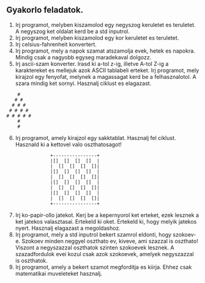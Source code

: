 ## Gyakorlo feladatok.

1. Irj programot, melyben kiszamolod egy negyszog keruletet es teruletet. A negyszog ket oldalat kerd be a std inputrol.
2. Irj programot, melyben kiszamolod egy kor keruletet es teruletet.
3. Irj celsius-fahrenheit konvertert.
4. Irj programot, mely a napok szamat atszamolja evek, hetek es napokra. Mindig csak a nagyobb egyseg maradekaval dolgozz.
5. Irj ascii-szam konverter. Irasd ki a-tol z-ig, illetve A-tol Z-ig a karaktereket es mellejuk azok ASCII tablabeli erteket.
Irj programot, mely kirajzol egy fenyofat, melynek a magassagat kerd be a felhasznalotol. A szara mindig ket sornyi. Hasznalj ciklust es elagazast.
```
    #
   # #
  # # #
 # # # #
# # # # #
    #
    #
```
6. Irj programot, amely kirajzol egy sakktablat. Hasznalj fel ciklust. Hasznald ki a kettovel valo oszthatosagot!
```
                +----------------+
                |[]  []  []  []  |
                |  []  []  []  []|
                |[]  []  []  []  |
                |  []  []  []  []|
                |[]  []  []  []  |
                |  []  []  []  []|
                |[]  []  []  []  |
                |  []  []  []  []|
                +----------------+
 ```
 7. Irj ko-papir-ollo jatekot. Kerj be a kepernyorol ket erteket, ezek lesznek a ket jatekos valasztasai. Ertekeld ki oket. 
 Ertekeld ki, hogy melyik jatekos nyert. Hasznalj elagazast a megoldashoz.
 8. Irj programot, mely a std inputrol bekert szamrol eldonti, hogy szokoev-e.
  Szokoev minden neggyel oszthato ev, kiveve, ami szazzal is oszthato! 
  Viszont a negyszazzal oszthatok szinten szokoevek lesznek. A szazadfordulok evei kozul csak azok szokoevek, 
  amelyek negyszazzal is oszthatok.
 9. Irj programot, amely a bekert szamot megforditja es kiirja. Ehhez csak matematikai muveleteket hasznalj.
